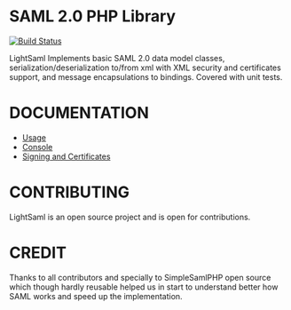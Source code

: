 SAML 2.0 PHP Library
====================

[![Build Status](https://travis-ci.org/lightSAML/lightSAML.svg?branch=master)](https://travis-ci.org/lightSAML/lightSAML)

LightSaml Implements basic SAML 2.0 data model classes, serialization/deserialization to/from xml with XML security and
certificates support, and message encapsulations to bindings. Covered with unit tests.


DOCUMENTATION
=============

* [Usage](doc/index.md)
* [Console](doc/console.md)
* [Signing and Certificates](doc/signing_and_certificates.md)


CONTRIBUTING
============

LightSaml is an open source project and is open for contributions.


CREDIT
======

Thanks to all contributors and specially to SimpleSamlPHP open source which though hardly reusable helped us in
start to understand better how SAML works and speed up the implementation.
